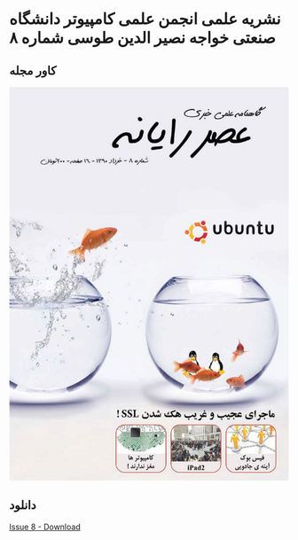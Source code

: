 # نشریه علمی انجمن علمی کامپیوتر دانشگاه صنعتی خواجه نصیر الدین طوسی شماره ۸
## کاور مجله
![Cover](https://github.com/kntu-ce-mag/issue-08/raw/master/front-cover.jpg)
## دانلود
[Issue 8 - Download](https://github.com/kntu-ce-mag/issue-08/raw/master/CE_KNTU_ISSUE_08.pdf)

